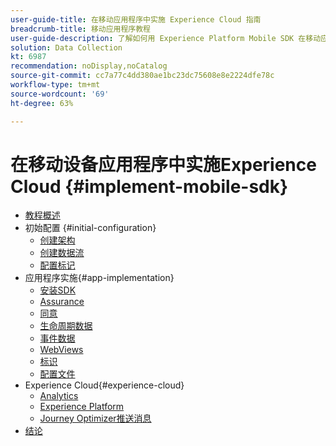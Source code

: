 ```yaml
---
user-guide-title: 在移动应用程序中实施 Experience Cloud 指南
breadcrumb-title: 移动应用程序教程
user-guide-description: 了解如何用 Experience Platform Mobile SDK 在移动应用程序中实施 Adobe Experience Cloud 应用程序。
solution: Data Collection
kt: 6987
recommendation: noDisplay,noCatalog
source-git-commit: cc7a77c4dd380ae1bc23dc75608e8e2224dfe78c
workflow-type: tm+mt
source-wordcount: '69'
ht-degree: 63%

---
```



# 在移动设备应用程序中实施Experience Cloud {#implement-mobile-sdk}

+ [教程概述](overview.md)
+ 初始配置 {#initial-configuration}
   + [创建架构](create-schema.md)
   + [创建数据流](create-datastream.md)
   + [配置标记](configure-tags.md)
+ 应用程序实施{#app-implementation}
   + [安装SDK](install-sdks.md)
   + [Assurance](assurance.md)
   + [同意](consent.md)
   + [生命周期数据](lifecycle-data.md)
   + [事件数据](events.md)
   + [WebViews](web-views.md)
   + [标识](identity.md)
   + [配置文件](profile.md)
+ Experience Cloud{#experience-cloud}
   + [Analytics](analytics.md)
   + [Experience Platform](platform.md)
   + [Journey Optimizer推送消息](journey-optimizer-push.md)
+ [结论](conclusion.md)